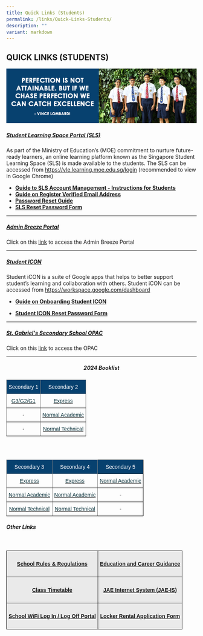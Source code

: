 ```yaml
---
title: Quick Links (Students)
permalink: /links/Quick-Links-Students/
description: ""
variant: markdown
---
```

## QUICK LINKS (STUDENTS)

![](/images/students%20link.jpg)

##### [Student Learning Space Portal (SLS)](https://vle.learning.moe.edu.sg/login)

As part of the Ministry of Education’s (MOE) commitment to nurture future-ready learners, an online learning platform known as the Singapore Student Learning Space (SLS) is made available to the students. The SLS can be accessed from https://vle.learning.moe.edu.sg/login
(recommended to view in Google Chrome)

*   **[Guide to SLS Account Management - Instructions for Students](/files/Links/Students/Guide%20to%20SLS%20Account%20Management%20–%20Instructions%20for%20Students.pdf)**
*   **[Guide on Register Verified Email Address](/files/Links/Students/User%20Guide%20-%20Register%20Verified%20Email%20Address.pdf)**
*   **[Password Reset Guide](/files/Links/Students/Password%20Reset%20Guide.pdf)**
*   **[SLS Reset Password Form](http://tinyurl.com/slsandiconresetpasswordform)**

---


##### [Admin Breeze Portal](https://lms.wizlearn.com/STGSS/login.aspx)
Click on this [link](https://stgabrielssec.adminbreeze.com/) to access the Admin Breeze Portal

---

##### [Student ICON](https://workspace.google.com/dashboard) 

Student iCON is a suite of Google apps that helps to better support student’s learning and collaboration with others. Student iCON can be accessed from https://workspace.google.com/dashboard

*   **[Guide on Onboarding Student ICON](/files/Links/Students/Onboard%20Student%20ICON%20Guide%20for%20School%20Website.pdf)**

*  **[Student ICON Reset Password Form](http://tinyurl.com/slsandiconresetpasswordform)**

---

##### [St. Gabriel's Secondary School OPAC](https://schoolibrary.moe.edu.sg/stgabrielssec)

Click on this [link](https://schoolibrary.moe.edu.sg/stgabrielssec) to access the OPAC

---

##### <center> 2024 Booklist </center>

<style type="text/css">
.tg  {border-collapse:collapse;border-spacing:0;}
.tg td{border-color:black;border-style:solid;border-width:1px;font-family:Arial, sans-serif;font-size:14px;
  overflow:hidden;padding:10px 5px;word-break:normal;}
.tg th{border-color:black;border-style:solid;border-width:1px;font-family:Arial, sans-serif;font-size:14px;
  font-weight:normal;overflow:hidden;padding:10px 5px;word-break:normal;}
.tg .tg-c3ow{border-color:inherit;text-align:center;vertical-align:top}
.tg .tg-qq4b{background-color:#07416f;border-color:inherit;color:#ffffff;text-align:center;vertical-align:top}
</style>
<table class="tg">
<thead>
  <tr>
    <th class="tg-qq4b">Secondary 1 </th>
    <th class="tg-qq4b">Secondary 2</th>
  </tr>
</thead>
<tbody>
  <tr>
    <td class="tg-c3ow"><a href="/files/Links/Students/Sec_1_G3_G2_G1.pdf"><span style="text-decoration:none;color:#0C343D">G3/G2/G1</span></a></td>
    <td class="tg-c3ow"><a href="/files/Links/Students/sec%202%20express.pdf"><span style="text-decoration:none;color:#0C343D">Express</span></a><br></td>
  </tr>
  <tr>
    <td class="tg-c3ow"><span style="text-decoration:none;color:#0C343D"></span>-</td>
    <td class="tg-c3ow"><a href="/files/Links/Students/sec%202%20normal%20academic.pdf"><span style="text-decoration:none;color:#0C343D">Normal Academic</span></a><br></td>
  </tr>
  <tr>
    <td class="tg-c3ow"><span style="text-decoration:none;color:#0C343D"></span>-</td>
    <td class="tg-c3ow"><a href="/files/Links/Students/sec%202%20normal%20technical.pdf"><span style="text-decoration:none;color:#0C343D">Normal Technical</span></a></td>
  </tr>
</tbody>
</table>
<br>
<br>
<style type="text/css">
.tg  {border-collapse:collapse;border-spacing:0;}
.tg td{border-color:black;border-style:solid;border-width:1px;font-family:Arial, sans-serif;font-size:14px;
  overflow:hidden;padding:10px 5px;word-break:normal;}
.tg th{border-color:black;border-style:solid;border-width:1px;font-family:Arial, sans-serif;font-size:14px;
  font-weight:normal;overflow:hidden;padding:10px 5px;word-break:normal;}
.tg .tg-baqh{text-align:center;vertical-align:top}
.tg .tg-c3ow{border-color:inherit;text-align:center;vertical-align:top}
.tg .tg-qq4b{background-color:#07416f;border-color:inherit;color:#ffffff;text-align:center;vertical-align:top}
.tg .tg-4aj6{background-color:#07416f;color:#ffffff;text-align:center;vertical-align:top}
</style>

<table class="tg">
<thead>
  <tr>
    <th class="tg-qq4b">Secondary 3 </th>
    <th class="tg-qq4b">Secondary 4</th>
    <th class="tg-4aj6">Secondary 5</th>
  </tr>
</thead>
<tbody>
  <tr>
    <td class="tg-c3ow"><a href="/files/Links/Students/sec%203%20express.pdf"><span style="text-decoration:none;color:#0C343D">Express</span></a></td>
    <td class="tg-c3ow"><a href="/files/Links/Students/sec%204%20express.pdf"><span style="text-decoration:none;color:#0C343D">Express</span></a><br></td>
    <td class="tg-baqh"><a href="/files/Links/Students/Sec_5_Normal_Academic.pdf"><span style="text-decoration:none;color:#0C343D">Normal Academic</span><br></a></td>
  </tr>
  <tr>
    <td class="tg-c3ow"><a href="/files/Links/Students/sec%203%20normal%20academic.pdf"><span style="text-decoration:none;color:#0C343D">Normal Academic</span></a></td>
    <td class="tg-c3ow"><a href="/files/Links/Students/sec%204%20normal%20academic.pdf"><span style="text-decoration:none;color:#0C343D">Normal Academic</span></a><br></td>
    <td class="tg-baqh">-</td>
  </tr>
  <tr>
    <td class="tg-c3ow"><a href="/files/Links/Students/sec%203%20normal%20technical.pdf"><span style="text-decoration:none;color:#0C343D">Normal Technical</span></a></td>
    <td class="tg-c3ow"><a href="/files/Links/Students/sec%204%20normal%20technical.pdf"><span style="text-decoration:none;color:#0C343D">Normal Technical</span></a></td>
    <td class="tg-baqh">-</td>
  </tr>
</tbody>
</table>




##### Other Links

<style type="text/css">
.tg  {border-collapse:collapse;border-spacing:0;}
.tg td{border-color:black;border-style:solid;border-width:1px;font-family:Arial, sans-serif;font-size:14px;
  overflow:hidden;padding:10px 5px;word-break:normal;}
.tg th{border-color:black;border-style:solid;border-width:1px;font-family:Arial, sans-serif;font-size:14px;
  font-weight:normal;overflow:hidden;padding:10px 5px;word-break:normal;}
.tg .tg-n4qt{background-color:#EAEAEA;color:#222;font-weight:bold;text-align:center;vertical-align:top}
.tg .tg-dwlh{background-color:#B0B0B0;color:#222;font-weight:bold;text-align:center;vertical-align:middle}
.tg .tg-otbs{background-color:#EAEAEA;color:#0C343D;font-weight:bold;text-align:center;vertical-align:top}
.tg .tg-ku5w{background-color:#EAEAEA;color:#222;text-align:center;vertical-align:middle}
</style>

<br>

<style type="text/css">
.tg  {border-collapse:collapse;border-spacing:0;}
.tg td{border-color:black;border-style:solid;border-width:1px;font-family:Arial, sans-serif;font-size:14px;
  overflow:hidden;padding:10px 5px;word-break:normal;}
.tg th{border-color:black;border-style:solid;border-width:1px;font-family:Arial, sans-serif;font-size:14px;
  font-weight:normal;overflow:hidden;padding:10px 5px;word-break:normal;}
.tg .tg-n4qt{background-color:#EAEAEA;color:#222;font-weight:bold;text-align:center;vertical-align:top}
.tg .tg-ii8k{background-color:#EAEAEA;color:#222;text-align:center;vertical-align:top}
.tg .tg-otbs{background-color:#EAEAEA;color:#0C343D;font-weight:bold;text-align:center;vertical-align:top}
</style>

<table class="tg">
  <thead>
    <tr>
      <th class="tg-otbs">
        <br>
        <a href="(/files/Links/Students/School%20Rules%20and%20Regulation%202023.pdf)">School Rules &amp; Regulations</a><br>
      </th>
      <th class="tg-n4qt">
        <br>
        <a href="https://www.myskillsfuture.gov.sg/content/student/en/secondary.html">Education and Career Guidance</a><br>
        <br>
      </th>
    </tr>
  </thead>
  <tbody>
    <tr>
      <td class="tg-n4qt">
        <br>
        <a href="https://sgss.edupage.org/timetable/">Class Timetable</a><br>
        <br>
      </td>
      <td class="tg-otbs">
        <br>
        <a href="https://www.moe.gov.sg/education/admissions/jae/">JAE Internet System (JAE-IS)</a><br>
        <br>
      </td>
    </tr>
    <tr>
      <td class="tg-n4qt">
        <br>
  <a href="http://portal.swn.moe.edu.sg/">School WiFi Log In / Log Off Portal</a><br>
        <br>
      </td>
      <td class="tg-otbs">
        <br>
        <a href="/files/Links/Students/Locker%20Rental%20Application%20Form.pdf">Locker Rental Application Form</a><br>
        <br>
      </td>
    </tr>
  </tbody>
</table>